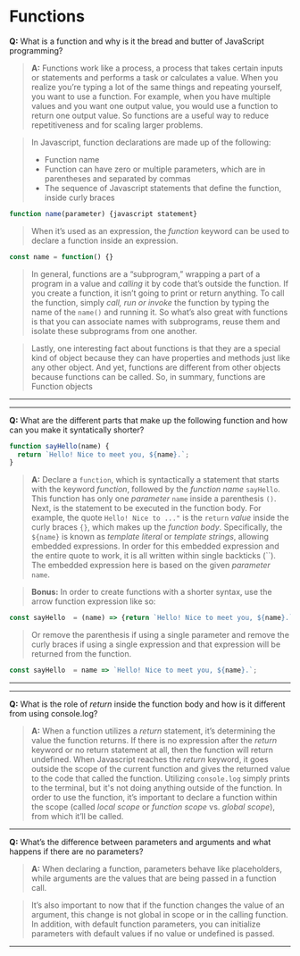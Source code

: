 # Functions

**Q:** What is a function and why is it the bread and butter of JavaScript programming? 

> **A:** Functions work like a process, a process that takes certain inputs or statements and performs a task or calculates a value. When you realize you’re typing a lot of the same things and repeating yourself, you want to use a function. For example, when you have multiple values and you want one output value, you would use a function to return one output value. So functions are a useful way to reduce repetitiveness and for scaling larger problems.  

> In Javascript, function declarations are made up of the following:
> - Function name 
> - Function can have zero or multiple parameters, which are in parentheses and separated by commas 
> - The sequence of Javascript statements that define the function, inside curly braces

```js
function name(parameter) {javascript statement}
```

> When it’s used as an expression, the _function_ keyword can be used to declare a function inside an expression.

```js
const name = function() {}
```

> In general, functions are a “subprogram,” wrapping a part of a program in a value and _calling_ it by code that’s outside the function. If you create a function, it isn’t going to print or return anything. To call the function, simply _call, run or invoke_ the function by typing the name of the `name()` and running it. So what’s also great with functions is that you can associate names with subprograms, reuse them and isolate these subprograms from one another. 

> Lastly, one interesting fact about functions is that they are a special kind of object because they can have properties and methods just like any other object. And yet, functions are different from other objects because functions can be called. So, in summary, functions are Function objects

---
---

**Q:** What are the different parts that make up the following function and how can you make it syntatically shorter?

```js 
function sayHello(name) {
  return `Hello! Nice to meet you, ${name}.`;
}
```

> **A:** Declare a `function`, which is syntactically a statement that starts with the keyword  _function_, followed by the  _function name_ `sayHello`. This function has only one  _parameter_ `name` inside a parenthesis `()`. Next, is the statement to be executed in the function body. For example, the quote `Hello! Nice to ..."` is the `return` _value_ inside the curly braces `{}`, which makes up the _function body_. Specifically, the `${name}` is known as _template literal_ or _template strings_, allowing embedded expressions. In order for this embedded expression and the entire quote to work, it is all written within single backticks (``). The embedded expression here is based on the given _parameter_ `name`.   

> **Bonus:** In order to create functions with a shorter syntax, use the arrow function expression like so:

```js
const sayHello  = (name) => {return `Hello! Nice to meet you, ${name}.`};
```
> Or remove the parenthesis if using a single parameter and remove the curly braces if using a single expression and that expression will be returned from the function. 

```js
const sayHello  = name => `Hello! Nice to meet you, ${name}.`;
```

---
___

**Q:** What is the role of _return_ inside the function body and how is it different from using console.log?

> **A:**  When a function utilizes a _return_ statement, it’s determining the value the function returns. If there is no expression after the _return_ keyword or no return statement at all, then the function will return undefined. When Javascript reaches the _return_ keyword, it goes outside the scope of the current function and gives the returned value to the code that called the function. Utilizing `console.log` simply prints to the terminal, but it's not doing anything outside of the function. In order to use the function, it’s important to declare a function within the scope (called _local scope_ or _function scope_ vs. _global scope_), from which it’ll be called. 

---

**Q:** What’s the difference between parameters and arguments and what happens if there are no parameters?

> **A:** When declaring a function, parameters behave like placeholders, while arguments are the values that are being passed in a function call.

> It’s also important to now that if the function changes the value of an argument, this change is not global in scope or in the calling function. In addition, with default function parameters, you can initialize parameters with default values if no value or undefined is passed. 

---
